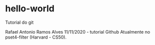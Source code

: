 # hello-world
Tutorial do git

Rafael Antonio Ramos Alves
11/11/2020 - tutorial Github
Atualmente no pset4-filter (Harvard - CS50). 

